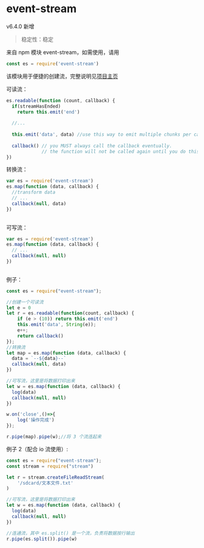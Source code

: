 # event-stream

v6.4.0 新增

> 稳定性：稳定

来自 npm 模块 event-stream，如需使用，请用

```js
const es = require('event-stream')
```

该模块用于便捷的创建流，完整说明见[项目主页](https://github.com/dominictarr/event-stream)

可读流：

```js
es.readable(function (count, callback) {
  if(streamHasEnded)
    return this.emit('end')
  
  //...
  
  this.emit('data', data) //use this way to emit multiple chunks per call.
      
  callback() // you MUST always call the callback eventually.
             // the function will not be called again until you do this.
})
```

转换流：

```js
var es = require('event-stream')
es.map(function (data, callback) {
  //transform data
  // ...
  callback(null, data)
})
 
```

可写流：

```js
var es = require('event-stream')
es.map(function (data, callback) {
  // ...
  callback(null, null)
})
 
```

例子：

```js
const es = require("event-stream");

//创建一个可读流
let e = 0
let r = es.readable(function(count, callback) {
    if (e > (10)) return this.emit('end')
    this.emit('data', String(e));
    e++;
    return callback()
});
//转换流
let map = es.map(function (data, callback) {
  data = `--${data}--`
  callback(null, data)
})

//可写流，这里是将数据打印出来
let w = es.map(function (data, callback) {
  log(data)
  callback(null, null)
})

w.on('close',()=>{
    log('操作完成')
});

r.pipe(map).pipe(w);//将 3 个流连起来
```

例子 2（配合 io 流使用）:

```js
const es = require("event-stream");
const stream = require("stream")

let r = stream.createFileReadStream(
    '/sdcard/文本文件.txt'
)

//可写流，这里是将数据打印出来
let w = es.map(function (data, callback) {
  log(data)
  callback(null, null)
})

//连通流，其中 es.split() 是一个流，负责将数据按行输出
r.pipe(es.split()).pipe(w)
```
